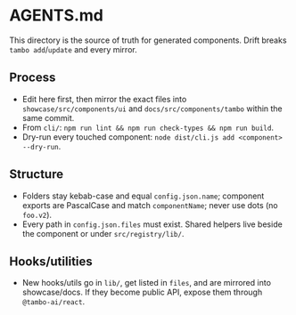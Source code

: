 # AGENTS.md

This directory is the source of truth for generated components. Drift breaks
`tambo add`/`update` and every mirror.

## Process

- Edit here first, then mirror the exact files into
  `showcase/src/components/ui` and `docs/src/components/tambo` within the same
  commit.
- From `cli/`: `npm run lint && npm run check-types && npm run build`.
- Dry-run every touched component: `node dist/cli.js add <component> --dry-run`.

## Structure

- Folders stay kebab-case and equal `config.json.name`; component exports are
  PascalCase and match `componentName`; never use dots (no `foo.v2`).
- Every path in `config.json.files` must exist. Shared helpers live beside the
  component or under `src/registry/lib/`.

## Hooks/utilities

- New hooks/utils go in `lib/`, get listed in `files`, and are mirrored into
  showcase/docs. If they become public API, expose them through
  `@tambo-ai/react`.
